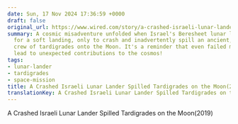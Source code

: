 ```yaml
---
date: Sun, 17 Nov 2024 17:36:59 +0000
draft: false
original_url: https://www.wired.com/story/a-crashed-israeli-lunar-lander-spilled-tardigrades-on-the-moon/
summary: A cosmic misadventure unfolded when Israel's Beresheet lunar lander aimed
  for a soft landing, only to crash and inadvertently spill an ancient, resilient
  crew of tardigrades onto the Moon. It's a reminder that even failed missions can
  lead to unexpected contributions to the cosmos!
tags:
- lunar-lander
- tardigrades
- space-mission
title: A Crashed Israeli Lunar Lander Spilled Tardigrades on the Moon(2019)
translationKey: A Crashed Israeli Lunar Lander Spilled Tardigrades on the Moon(2019)
---
```


A Crashed Israeli Lunar Lander Spilled Tardigrades on the Moon(2019)